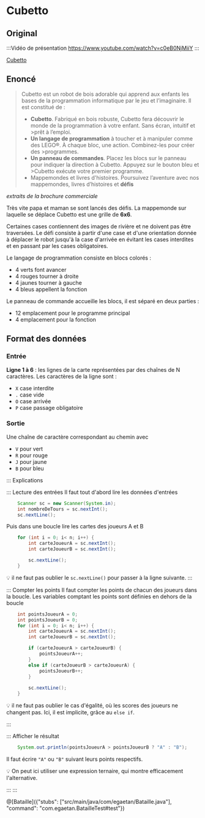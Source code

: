 # Cubetto

## Original

:::Vidéo de présentation
https://www.youtube.com/watch?v=c0eB0NjMiiY
:::

[Cubetto](https://www.primotoys.com/fr/)

## Enoncé

>Cubetto est un robot de bois adorable qui apprend aux enfants les bases de la programmation informatique par le jeu et l’imaginaire.
>Il est constitué de :
>+ **Cubetto**. Fabriqué en bois robuste, Cubetto fera découvrir le monde de la programmation à votre enfant. Sans écran, intuitif et >prêt à l’emploi.
>+ **Un langage de programmation** à toucher et à manipuler comme des LEGO®. À chaque bloc, une action. Combinez-les pour créer des >programmes.
>+ **Un panneau de commandes**. Placez les blocs sur le panneau pour indiquer la direction à Cubetto. Appuyez sur le bouton bleu et >Cubetto exécute votre premier programme.
>+ Mappemondes et livres d'histoires. Poursuivez l’aventure avec nos mappemondes, livres d’histoires et **défis**
 
_extraits de la brochure commerciale_ 

Très vite papa et maman se sont lancés des défis. La mappemonde sur laquelle se déplace Cubetto est une grille de **6x6**.

Certaines cases contiennent des images de rivière et ne doivent pas être traversées. Le défi consiste à partir d'une case et d'une orientation donnée à déplacer le robot jusqu'à la case d'arrivée en évitant les cases interdites et en passant par les cases obligatoires.

Le langage de programmation consiste en blocs colorés :
+ 4 verts font avancer
+ 4 rouges tourner à droite
+ 4 jaunes tourner à gauche
+ 4 bleus appellent la fonction

Le panneau de commande accueille les blocs, il est séparé en deux parties :
+ 12 emplacement pour le programme principal
+ 4 emplacement pour la fonction

 




## Format des données

### Entrée

**Ligne 1 à 6** : les lignes de la carte représentées par des chaînes de N caractères. Les caractères de la ligne sont  :
+ `X` case interdite
+ `.` case vide
+ `O` case arrivée
+ `P` case passage obligatoire

### Sortie

Une chaîne de caractère correspondant au chemin avec
+ `V` pour vert
+ `R` pour rouge
+ `J` pour jaune
+ `B` pour bleu

::: Explications

::: Lecture des entrées
Il faut tout d'abord lire les données d'entrées
``` java
	Scanner sc = new Scanner(System.in);
	int nombreDeTours = sc.nextInt();
	sc.nextLine();
```

Puis dans une boucle lire les cartes des joueurs A et B
``` java
	for (int i = 0; i< n; i++) {		
		int carteJoueurA = sc.nextInt();
		int carteJoueurB = sc.nextInt();

		sc.nextLine();
	}
```		

💡 il ne faut pas oublier le `sc.nextLine()` pour passer à la ligne suivante.
:::

::: Compter les points
Il faut compter les points de chacun des joueurs dans la boucle.
Les variables comptant les points sont définies en dehors de la boucle

``` java
	int pointsJoueurA = 0;
	int pointsJoueurB = 0;
	for (int i = 0; i< n; i++) {		
		int carteJoueurA = sc.nextInt();
		int carteJoueurB = sc.nextInt();

		if (carteJoueurA > carteJoueurB) {
			pointsJoueurA++;
		}
		else if (carteJoueurB > carteJoueurA) {
			pointsJoueurB++;
		}
		
		sc.nextLine();
	}
```	
💡 il ne faut pas oublier le cas d'égalité, où les scores des joueurs ne changent pas. Ici, il est implicite, grâce au `else if`.

:::

::: Afficher le résultat

``` java
	System.out.println(pointsJoueurA > pointsJoueurB ? "A" : "B");
```
Il faut écrire `"A"` ou `"B"` suivant leurs points respectifs.

💡  On peut ici utiliser une expression ternaire, qui montre efficacement l'alternative.

:::
:::


@[Bataille]({"stubs": ["src/main/java/com/egaetan/Bataille.java"], "command": "com.egaetan.BatailleTest#test"})
